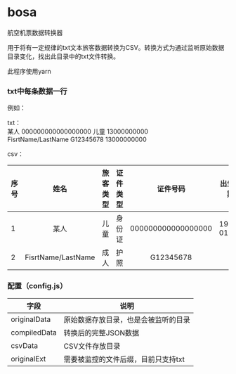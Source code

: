 # bosa
航空机票数据转换器

用于将有一定规律的txt文本旅客数据转换为CSV。转换方式为通过监听原始数据目录变化，找出此目录中的txt文件转换。

此程序使用yarn


### txt中每条数据一行

例如：

txt：<br>
某人 000000000000000000 儿童 13000000000 <br>
FisrtName/LastName G12345678 13000000000

csv：

序号 | 姓名                | 旅客类型 | 证件类型 | 证件号码           | 出生日期 | 手机号
:--  | :----------------: | :------: | :-----: | :---------------: | :-----: | -----------:
1    | 某人               | 儿童     |  身份证  | 000000000000000000 | 1900-01-01 | 13000000000
2    | FisrtName/LastName | 成人     |  护照    | G12345678			|			 | 13000000000


### 配置（config.js）

字段         | 说明 
------------ | ------------- 
originalData | 原始数据存放目录，也是会被监听的目录
compiledData | 转换后的完整JSON数据
csvData      | CSV文件存放目录
originalExt  | 需要被监控的文件后缀，目前只支持txt

